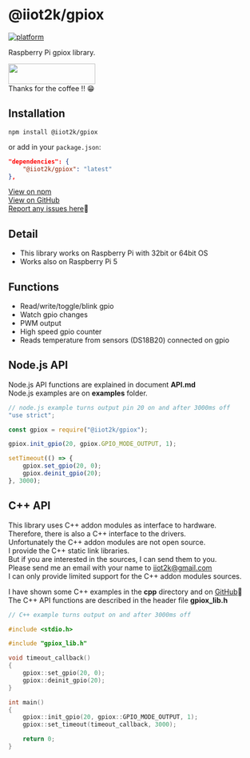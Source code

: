 # @iiot2k/gpiox

[![platform](https://img.shields.io/badge/platform-Raspberry--Pi-ff69b4)](https://www.raspberrypi.com/)

Raspberry Pi gpiox library.

<a href="https://www.buymeacoffee.com/iiot2ka" target="_blank"><img src="https://cdn.buymeacoffee.com/buttons/default-red.png" height="41" width="174"></a><br>
Thanks for the coffee !! 😁

## Installation
```
npm install @iiot2k/gpiox
```
or add in your ```package.json```:

```json
"dependencies": {
    "@iiot2k/gpiox": "latest"
},
```
[View on npm](https://www.npmjs.com/package/@iiot2k/gpiox)<br>
[View on GitHub](https://github.com/iiot2k/gpiox)<br>
[Report any issues here](https://github.com/iiot2k/gpiox/issues)📌

## Detail
- This library works on Raspberry Pi with 32bit or 64bit OS
- Works also on Raspberry Pi 5

## Functions
- Read/write/toggle/blink gpio
- Watch gpio changes
- PWM output
- High speed gpio counter
- Reads temperature from sensors (DS18B20) connected on gpio

## Node.js API
Node.js API functions are explained in document **API.md**<br>
Node.js examples are on **examples** folder.<br>

```javascript
// node.js example turns output pin 20 on and after 3000ms off
"use strict";

const gpiox = require("@iiot2k/gpiox");

gpiox.init_gpio(20, gpiox.GPIO_MODE_OUTPUT, 1);

setTimeout(() => {
    gpiox.set_gpio(20, 0);
    gpiox.deinit_gpio(20);
}, 3000);

```
## C++ API
This library uses C++ addon modules as interface to hardware.<br>
Therefore, there is also a C++ interface to the drivers.<br>
Unfortunately the C++ addon modules are not open source.<br>
I provide the C++ static link libraries.<br>
But if you are interested in the sources, I can send them to you.<br>
Please send me an email with your name to iiot2k@gmail.com <br>
I can only provide limited support for the C++ addon modules sources.<br>

I have shown some C++ examples in the **cpp** directory and on [GitHub](https://github.com/iiot2k/gpiox/tree/main/cpp)📌<br>
The C++ API functions are described in the header file **gpiox_lib.h**

```C++
// C++ example turns output on and after 3000ms off

#include <stdio.h>

#include "gpiox_lib.h"

void timeout_callback()
{
	gpiox::set_gpio(20, 0);
	gpiox::deinit_gpio(20);
}

int main()
{
    gpiox::init_gpio(20, gpiox::GPIO_MODE_OUTPUT, 1);
    gpiox::set_timeout(timeout_callback, 3000);

	return 0;
}

```
